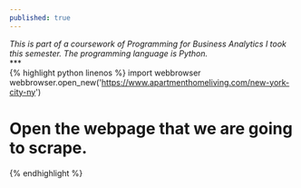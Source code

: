 ```yaml
---
published: true
---
```

_This is part of a coursework of Programming for Business Analytics I took this semester. The programming language is Python._<br>
***<br>
{% highlight python linenos %}
import webbrowser
webbrowser.open_new('https://www.apartmenthomeliving.com/new-york-city-ny')
# Open the webpage that we are going to scrape.
{% endhighlight %}
